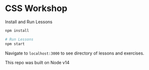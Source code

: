 # CSS Workshop

Install and Run Lessons

```sh
npm install

# Run Lessons
npm start
```

Navigate to `localhost:3000` to see directory of lessons and exercises.

This repo was built on Node v14
